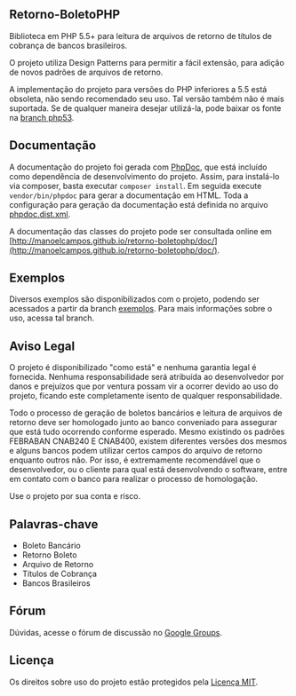 Retorno-BoletoPHP
-----------------
Biblioteca em PHP 5.5+ para leitura de arquivos de retorno de títulos de cobrança de bancos brasileiros.

O projeto utiliza Design Patterns para permitir a fácil extensão, para adição de novos padrões de arquivos de retorno.

A implementação do projeto para versões do PHP inferiores a 5.5 está obsoleta, não sendo recomendado seu uso. Tal versão também não é mais suportada. Se de qualquer maneira desejar utilizá-la, pode baixar os fonte na [branch php53](https://github.com/manoelcampos/Retorno-BoletoPHP/tree/php53).

Documentação
------------
A documentação do projeto foi gerada com [PhpDoc](http://phpdoc.org), que está incluído como dependência de desenvolvimento do projeto. Assim, para instalá-lo via composer, basta executar `composer install`. Em seguida execute `vendor/bin/phpdoc` para gerar a documentação em HTML. Toda a configuração para geração da documentação está definida no arquivo [phpdoc.dist.xml](phpdoc.dist.xml).

A documentação das classes do projeto pode ser consultada online em [http://manoelcampos.github.io/retorno-boletophp/doc/](http://manoelcampos.github.io/retorno-boletophp/doc/).

Exemplos
--------
Diversos exemplos são disponibilizados com o projeto, podendo ser acessados a partir da branch [exemplos](https://github.com/manoelcampos/Retorno-BoletoPHP/tree/exemplos). Para mais informações sobre o uso, acessa tal branch.

Aviso Legal
-----------
O projeto é disponibilizado "como está" e nenhuma garantia legal é fornecida. Nenhuma responsabilidade será atribuída ao desenvolvedor por danos e prejuízos que por ventura possam vir a ocorrer devido ao uso do projeto, ficando este completamente isento de qualquer responsabilidade.

Todo o processo de geração de boletos bancários e leitura de arquivos de retorno deve ser homologado junto ao banco conveniado para assegurar que está tudo ocorrendo conforme esperado. Mesmo existindo os padrões FEBRABAN CNAB240 E CNAB400, existem diferentes versões
dos mesmos e alguns bancos podem utilizar certos campos do arquivo de retorno enquanto outros não. Por isso, é extremamente recomendável que o desenvolvedor, ou o cliente para qual está desenvolvendo o software, entre em contato com o banco para realizar o processo de homologação. 

Use o projeto por sua conta e risco.

Palavras-chave
--------------
- Boleto Bancário
- Retorno Boleto
- Arquivo de Retorno
- Títulos de Cobrança
- Bancos Brasileiros

Fórum
-----
Dúvidas, acesse o fórum de discussão no [Google Groups](http://groups.google.com/group/retorno-boletophp).

Licença
-------
Os direitos sobre uso do projeto estão protegidos pela [Licença MIT](LICENSE).
